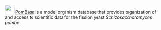 
<div style="float: left">
<img align="left" width="30" height="30" src="https://user-images.githubusercontent.com/90474/133867349-10076d76-f3bc-43ee-b21b-78857ec3fc1d.png"/>
</div>

[PomBase](https://www.pombase.org) is a model organism database that provides organization of and
access to scientific data for the fission yeast
_Schizosaccharomyces pombe_.



